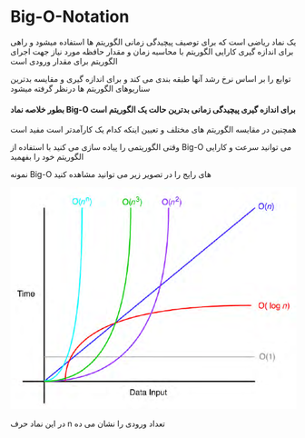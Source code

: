# Big-O-Notation

یک نماد ریاضی است که برای توصیف پیچیدگی زمانی الگوریتم ها استفاده میشود و راهی برای اندازه گیری کارایی الگوریتم با محاسبه زمان و مقدار حافظه مورد نیاز جهت اجرای الگوریتم برای مقدار ورودی است

توابع را بر اساس نرخ رشد آنها طبقه بندی می کند و برای اندازه گیری و مقایسه بدترین سناریوهای الگوریتم ها درنظر گرفته میشود

#### بطور خلاصه نماد Big-O برای اندازه گیری پیچیدگی زمانی بدترین حالت یک الگوریتم است

همچنین در مقایسه الگوریتم های مختلف و تعیین اینکه کدام یک کارآمدتر است مفید است

وقتی الگوریتمی را پیاده سازی می کنید با استفاده از Big-O می توانید سرعت و کارایی الگوریتم خود را بفهمید

نمونه Big-O های رایج را در تصویر زیر می توانید مشاهده کنید


<div align="center">
  <img src="https://github.com/mmdzov/data-structure/blob/main/assets/1.big-o.png" alt="Big-O" />
</div>


در این نماد حرف n تعداد ورودی را نشان می ده
